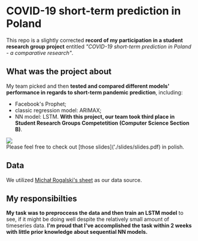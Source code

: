 # COVID-19 short-term prediction in Poland

This repo is a slightly corrected **record of my participation in a student research group project** entitled *"COVID-19 short-term prediction in Poland - a comparative research"*.
<br>

## What was the project about
My team picked and then **tested and compared different models' performance in regards to short-term pandemic prediction**, including:
* Facebook's Prophet;
* classic regression model: ARIMAX;
* NN model: LSTM.
**With this project, our team took third place in Student Research Groups Competetition (Computer Science Section B)**. 
<img src = ".images/comparision.png"/>
<br>
Please feel free to check out [those slides]('./slides/slides.pdf) in polish.
<br>

## Data
We utilized [Michał Rogalski's sheet](https://docs.google.com/spreadsheets/d/1ierEhD6gcq51HAm433knjnVwey4ZE5DCnu1bW7PRG3E/edit#gid=1309014089) as our data source. <br>

## My responsibilties
**My task was to preproccess the data and then train an LSTM model** to see, if it might be doing well despite the relatively small amount of timeseries data.
**I'm proud that I've accomplished the task within 2 weeks with little prior knowledge about sequential NN models.**


